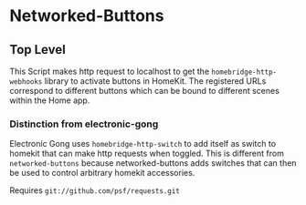 # Networked-Buttons

## Top Level

This Script makes http request to localhost to get the `homebridge-http-webhooks` library to activate buttons in HomeKit. The registered URLs correspond to different buttons which can be bound to different scenes within the Home app.

### Distinction from electronic-gong

Electronic Gong uses `homebridge-http-switch` to add itself as switch to homekit that can make http requests when toggled. This is different from `networked-buttons` because networked-buttons adds switches that can then be used to control arbitrary homekit accessories. 

Requires `git://github.com/psf/requests.git`
